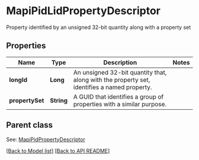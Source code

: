 # MapiPidLidPropertyDescriptor

Property identified by an unsigned 32-bit quantity along with a property set             

## Properties
Name | Type | Description | Notes
------------ | ------------- | ------------- | -------------
**longId** | **Long** | An unsigned 32-bit quantity that, along with the property set, identifies a named property.              | 
**propertySet** | **String** | A GUID that identifies a group of properties with a similar purpose.              | 

## Parent class

See: [MapiPidPropertyDescriptor](MapiPidPropertyDescriptor.md)



[[Back to Model list]](Models.md) [[Back to API README]](README.md)
